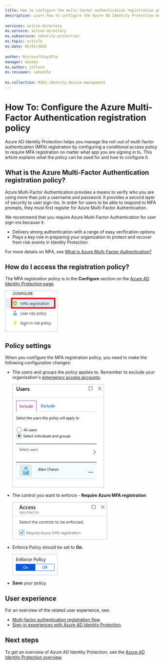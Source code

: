 ```yaml
---
title: How to configure the multi-factor authentication registration policy in Azure Active Directory Identity Protection | Microsoft Docs
description: Learn how to configure the Azure AD Identity Protection multi-factor authentication registration policy.

services: active-directory
ms.service: active-directory
ms.subservice: identity-protection
ms.topic: article
ms.date: 05/01/2019

author: MicrosoftGuyJFlo
manager: daveba
ms.author: joflore
ms.reviewer: sahandle

ms.collection: M365-identity-device-management
---
```

# How To: Configure the Azure Multi-Factor Authentication registration policy

Azure AD Identity Protection helps you manage the roll-out of multi-factor authentication (MFA) registration by configuring a conditional access policy to require MFA registration no matter what app you are signing in to. This article explains what the policy can be used for and how to configure it.

## What is the Azure Multi-Factor Authentication registration policy?

Azure Multi-Factor Authentication provides a means to verify who you are using more than just a username and password. It provides a second layer of security to user sign-ins. In order for users to be able to respond to MFA prompts, they must first register for Azure Multi-Factor Authentication.

We recommend that you require Azure Multi-Factor Authentication for user sign-ins because it:

- Delivers strong authentication with a range of easy verification options
- Plays a key role in preparing your organization to protect and recover from risk events in Identity Protection

For more details on MFA, see [What is Azure Multi-Factor Authentication?](../authentication/howto-mfa-getstarted.md)

## How do I access the registration policy?

The MFA registration policy is in the **Configure** section on the [Azure AD Identity Protection page](https://portal.azure.com/#blade/Microsoft_AAD_ProtectionCenter/IdentitySecurityDashboardMenuBlade/SignInPolicy).

![MFA policy](./media/howto-mfa-policy/1014.png)

## Policy settings

When you configure the MFA registration policy, you need to make the following configuration changes:

- The users and groups the policy applies to. Remember to exclude your organization's [emergency access accounts](../users-groups-roles/directory-emergency-access.md).

    ![Users and groups](./media/howto-mfa-policy/11.png)

- The control you want to enforce - **Require Azure MFA registration**

    ![Access](./media/howto-mfa-policy/12.png)

- Enforce Policy should be set to **On**.

    ![Enforce policy](./media/howto-mfa-policy/14.png)

- **Save** your policy

## User experience

For an overview of the related user experience, see:

- [Multi-factor authentication registration flow](flows.md#multi-factor-authentication-registration).  
- [Sign-in experiences with Azure AD Identity Protection](flows.md).  

## Next steps

To get an overview of Azure AD Identity Protection, see the [Azure AD Identity Protection overview](overview.md).
